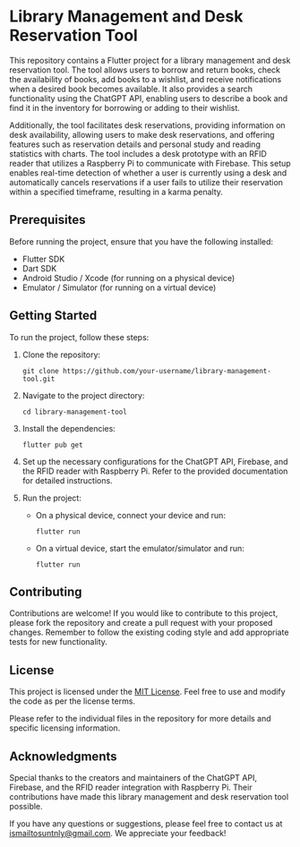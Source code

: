 # Library Management and Desk Reservation Tool

This repository contains a Flutter project for a library management and desk reservation tool. The tool allows users to borrow and return books, check the availability of books, add books to a wishlist, and receive notifications when a desired book becomes available. It also provides a search functionality using the ChatGPT API, enabling users to describe a book and find it in the inventory for borrowing or adding to their wishlist.

Additionally, the tool facilitates desk reservations, providing information on desk availability, allowing users to make desk reservations, and offering features such as reservation details and personal study and reading statistics with charts. The tool includes a desk prototype with an RFID reader that utilizes a Raspberry Pi to communicate with Firebase. This setup enables real-time detection of whether a user is currently using a desk and automatically cancels reservations if a user fails to utilize their reservation within a specified timeframe, resulting in a karma penalty.

## Prerequisites

Before running the project, ensure that you have the following installed:

- Flutter SDK
- Dart SDK
- Android Studio / Xcode (for running on a physical device)
- Emulator / Simulator (for running on a virtual device)

## Getting Started

To run the project, follow these steps:

1. Clone the repository:

   ```shell
   git clone https://github.com/your-username/library-management-tool.git
   ```

2. Navigate to the project directory:

   ```shell
   cd library-management-tool
   ```

3. Install the dependencies:

   ```shell
   flutter pub get
   ```

4. Set up the necessary configurations for the ChatGPT API, Firebase, and the RFID reader with Raspberry Pi. Refer to the provided documentation for detailed instructions.

5. Run the project:

   - On a physical device, connect your device and run:

     ```shell
     flutter run
     ```

   - On a virtual device, start the emulator/simulator and run:

     ```shell
     flutter run
     ```

## Contributing

Contributions are welcome! If you would like to contribute to this project, please fork the repository and create a pull request with your proposed changes. Remember to follow the existing coding style and add appropriate tests for new functionality.

## License

This project is licensed under the [MIT License](LICENSE). Feel free to use and modify the code as per the license terms.

Please refer to the individual files in the repository for more details and specific licensing information.

## Acknowledgments

Special thanks to the creators and maintainers of the ChatGPT API, Firebase, and the RFID reader integration with Raspberry Pi. Their contributions have made this library management and desk reservation tool possible.

If you have any questions or suggestions, please feel free to contact us at [ismailtosuntnly@gmail.com](mailto:ismailtosuntnly@gmail.com). We appreciate your feedback!
